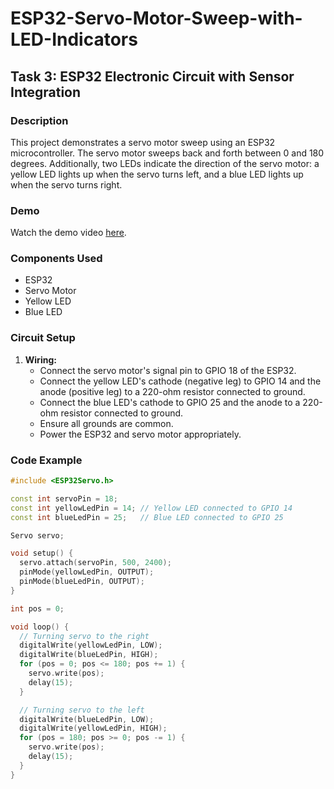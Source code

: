# ESP32-Servo-Motor-Sweep-with-LED-Indicators

## Task 3: ESP32 Electronic Circuit with Sensor Integration

### Description

This project demonstrates a servo motor sweep using an ESP32 microcontroller. The servo motor sweeps back and forth between 0 and 180 degrees. Additionally, two LEDs indicate the direction of the servo motor: a yellow LED lights up when the servo turns left, and a blue LED lights up when the servo turns right.

### Demo

Watch the demo video [here](https://github.com/GDHadeel/ESP32-Servo-Motor-Sweep-with-LED-Indicators/assets/126657301/39d3d926-c6e3-49d1-82c4-fcb81efac467).

### Components Used

- ESP32
- Servo Motor
- Yellow LED
- Blue LED

### Circuit Setup

1. **Wiring:**
   - Connect the servo motor's signal pin to GPIO 18 of the ESP32.
   - Connect the yellow LED's cathode (negative leg) to GPIO 14 and the anode (positive leg) to a 220-ohm resistor connected to ground.
   - Connect the blue LED's cathode to GPIO 25 and the anode to a 220-ohm resistor connected to ground.
   - Ensure all grounds are common.
   - Power the ESP32 and servo motor appropriately.

### Code Example

```cpp
#include <ESP32Servo.h>

const int servoPin = 18;
const int yellowLedPin = 14; // Yellow LED connected to GPIO 14
const int blueLedPin = 25;   // Blue LED connected to GPIO 25

Servo servo;

void setup() {
  servo.attach(servoPin, 500, 2400);
  pinMode(yellowLedPin, OUTPUT);
  pinMode(blueLedPin, OUTPUT);
}

int pos = 0;

void loop() {
  // Turning servo to the right
  digitalWrite(yellowLedPin, LOW);
  digitalWrite(blueLedPin, HIGH);
  for (pos = 0; pos <= 180; pos += 1) {
    servo.write(pos);
    delay(15);
  }

  // Turning servo to the left
  digitalWrite(blueLedPin, LOW);
  digitalWrite(yellowLedPin, HIGH);
  for (pos = 180; pos >= 0; pos -= 1) {
    servo.write(pos);
    delay(15);
  }
}
